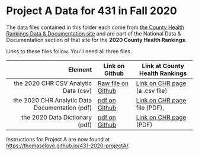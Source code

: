 # Project A Data for 431 in Fall 2020

The data files contained in this folder each come from [the County Health Rankings Data & Documentation site](https://www.countyhealthrankings.org/explore-health-rankings/rankings-data-documentation) and are part of the National Data & Documentation section of that site for the **2020 County Health Rankings**.

Links to these files follow. You'll need all three files.

Element | Link on Github | Link at County Health Rankings
----------: | ------------ | -----------
the 2020 CHR CSV Analytic Data (csv) | [Raw file on Github](https://raw.githubusercontent.com/THOMASELOVE/431-2020/master/projects/projectA/data/downloaded_CHR_2020_analytic_data_0.csv) | [Link on CHR page](https://www.countyhealthrankings.org/sites/default/files/media/document/analytic_data2020_0.csv) (a .csv file)
the 2020 CHR Analytic Data Documentation (pdf) | [pdf on Github](https://github.com/THOMASELOVE/431-2020/blob/master/projects/projectA/data/2020%20Analytic%20Documentation_0.pdf) | [Link on CHR page](https://www.countyhealthrankings.org/sites/default/files/media/document/2020%20Analytic%20Documentation_0.pdf) file (PDF), 
the 2020 Data Dictionary (pdf) | [pdf on Github](https://github.com/THOMASELOVE/431-2020/blob/master/projects/projectA/data/DataDictionary_2020_2.pdf) | [Link on CHR page](https://www.countyhealthrankings.org/sites/default/files/media/document/DataDictionary_2020_2.pdf) (PDF)

Instructions for Project A are now found at https://thomaselove.github.io/431-2020-projectA/.
